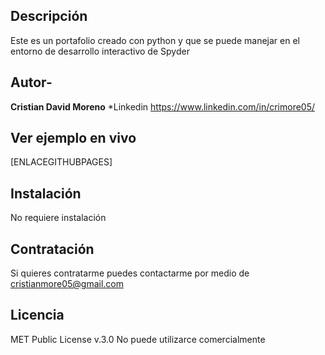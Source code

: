 ## Descripción
Este es un portafolio creado con python y que se puede manejar en el entorno de desarrollo interactivo de Spyder
## Autor-
**Cristian David Moreno**
*Linkedin https://www.linkedin.com/in/crimore05/

## Ver ejemplo en vivo
[ENLACEGITHUBPAGES]

## Instalación
No requiere instalación

## Contratación
Si quieres contratarme puedes contactarme por medio de cristianmore05@gmail.com

## Licencia
MET Public License v.3.0
No puede utilizarce comercialmente

